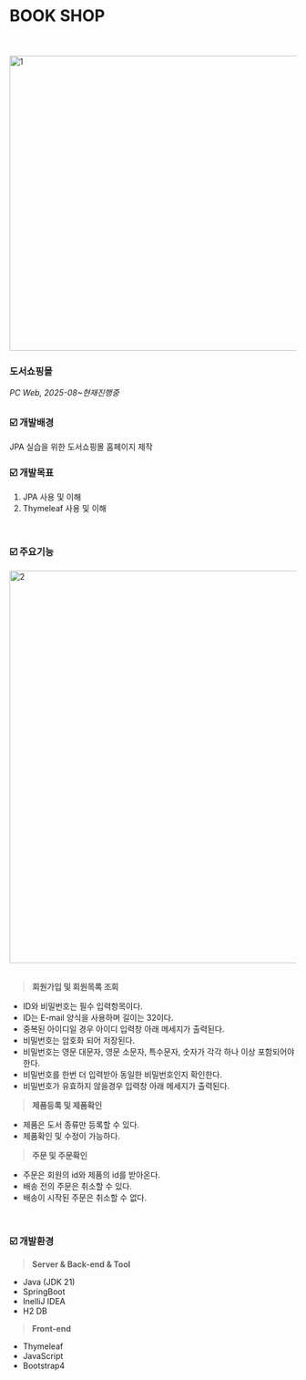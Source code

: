 # BOOK SHOP
<br>
<br>
<img width="917" height="518" alt="1" src="https://github.com/user-attachments/assets/b2cb113c-8a19-489a-8dda-1acd58e2affe" />

### 도서쇼핑몰
*PC Web, 2025-08~현재진행중*
<br>

##

### ☑️ 개발배경
JPA 실습을 위한 도서쇼핑몰 홈페이지 제작
<br>

### ☑️ 개발목표
1. JPA 사용 및 이해
2. Thymeleaf 사용 및 이해
<br>

### ☑️ 주요기능

<img width="780" height="689" alt="2" src="https://github.com/user-attachments/assets/d676fe7a-2639-42e5-9399-2e257393fe9f" />
<br><br>

>  **회원가입 및 회원목록 조회**
 - ID와 비밀번호는 필수 입력항목이다.
 - ID는 E-mail 양식을 사용하며 길이는 32이다.
 - 중복된 아이디일 경우 아이디 입력창 아래 메세지가 출력된다.
 - 비밀번호는 암호화 되어 저장된다.
 - 비밀번호는 영문 대문자, 영문 소문자, 특수문자, 숫자가 각각 하나 이상 포함되어야 한다.
 - 비밀번호를 한번 더 입력받아 동일한 비밀번호인지 확인한다.
 - 비밀번호가 유효하지 않을경우 입력창 아래 메세지가 출력된다.


>  **제품등록 및 제품확인**
- 제품은 도서 종류만 등록할 수 있다.
- 제품확인 및 수정이 가능하다.

>  **주문 및 주문확인**
- 주문은 회원의 id와 제품의 id를 받아온다.
- 배송 전의 주문은 취소할 수 있다.
- 배송이 시작된 주문은 취소할 수 없다.
<br/>

### ☑️ 개발환경
> **Server & Back-end & Tool**
- Java (JDK 21)
- SpringBoot
- InelliJ IDEA
- H2 DB

> **Front-end**
- Thymeleaf
- JavaScript
- Bootstrap4
<br>
